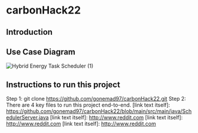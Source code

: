 # carbonHack22

## Introduction


## Use Case Diagram
![Hybrid Energy Task Scheduler (1)](https://user-images.githubusercontent.com/115038203/200063057-c366f795-3146-47b0-b2ab-f40a86af6a3f.jpg)


## Instructions to run this project
Step 1: git clone https://github.com/gonemad97/carbonHack22.git
Step 2: There are 4 key files to run this project end-to-end.
[link text itself]: https://github.com/gonemad97/carbonHack22/blob/main/src/main/java/SchedulerServer.java
[link text itself]: http://www.reddit.com
[link text itself]: http://www.reddit.com
[link text itself]: http://www.reddit.com
